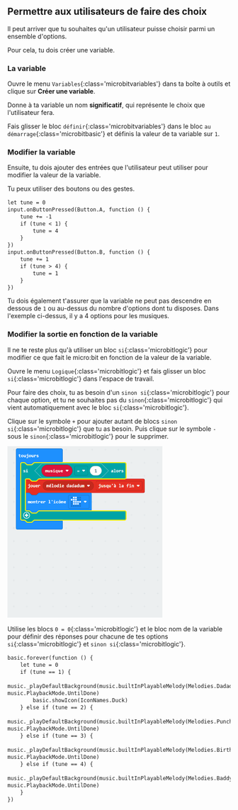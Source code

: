 ## Permettre aux utilisateurs de faire des choix

Il peut arriver que tu souhaites qu'un utilisateur puisse choisir parmi un ensemble d'options.

Pour cela, tu dois créer une variable.

### La variable

Ouvre le menu `Variables`{:class='microbitvariables'} dans ta boîte à outils et clique sur **Créer une variable**.

Donne à ta variable un nom **significatif**, qui représente le choix que l'utilisateur fera.

Fais glisser le bloc `définir`{:class='microbitvariables'} dans le bloc `au démarrage`{:class='microbitbasic'} et définis la valeur de ta variable sur `1`.

### Modifier la variable

Ensuite, tu dois ajouter des entrées que l'utilisateur peut utiliser pour modifier la valeur de la variable.

Tu peux utiliser des boutons ou des gestes.

```microbit
let tune = 0
input.onButtonPressed(Button.A, function () {
    tune += -1
    if (tune < 1) {
        tune = 4
    }
})
input.onButtonPressed(Button.B, function () {
    tune += 1
    if (tune > 4) {
        tune = 1
    }
})
```

Tu dois également t'assurer que la variable ne peut pas descendre en dessous de `1` ou au-dessus du nombre d'options dont tu disposes. Dans l'exemple ci-dessus, il y a 4 options pour les musiques.

### Modifier la sortie en fonction de la variable

Il ne te reste plus qu'à utiliser un bloc `si`{:class='microbitlogic'} pour modifier ce que fait le micro:bit en fonction de la valeur de la variable.

Ouvre le menu `Logique`{:class='microbitlogic'} et fais glisser un bloc `si`{:class='microbitlogic'} dans l'espace de travail.

Pour faire des choix, tu as besoin d'un `sinon si`{:class='microbitlogic'} pour chaque option, et tu ne souhaites pas du `sinon`{:class='microbitlogic'} qui vient automatiquement avec le bloc `si`{:class='microbitlogic'}.

Clique sur le symbole `+` pour ajouter autant de blocs `sinon si`{:class='microbitlogic'} que tu as besoin. Puis clique sur le symbole `-` sous le `sinon`{:class='microbitlogic'} pour le supprimer.

<img src="images/elseif-blocks.gif" alt="An animation showing the + symbol being used to add three 'else if' sections. Finally, the 'else' is removed from the end by clicking the '-' symbol next to it." width="350"/>

Utilise les blocs `0 = 0`{:class='microbitlogic'} et le bloc nom de la variable pour définir des réponses pour chacune de tes options `si`{:class='microbitlogic'} et `sinon si`{:class='microbitlogic'}.

```microbit
basic.forever(function () {
    let tune = 0
    if (tune == 1) {
        music._playDefaultBackground(music.builtInPlayableMelody(Melodies.Dadadadum), music.PlaybackMode.UntilDone)
        basic.showIcon(IconNames.Duck)
    } else if (tune == 2) {
        music._playDefaultBackground(music.builtInPlayableMelody(Melodies.Punchline), music.PlaybackMode.UntilDone)
    } else if (tune == 3) {
        music._playDefaultBackground(music.builtInPlayableMelody(Melodies.Birthday), music.PlaybackMode.UntilDone)
    } else if (tune == 4) {
        music._playDefaultBackground(music.builtInPlayableMelody(Melodies.Baddy), music.PlaybackMode.UntilDone)
    }
})
```

